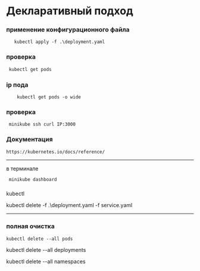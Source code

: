 # Декларативный подход

 ### применение конфигурационного файла 
 ```
    kubectl apply -f .\deployment.yaml
 ```

### проверка 
 ```bash
  kubectl get pods
 ```

 ### ip пода 
```
    kubectl get pods -o wide
```

### проверка
```
 minikube ssh curl IP:3000
```

### Документация 
```
https://kubernetes.io/docs/reference/
```
---

в терминале 
```
 minikube dashboard
```

### 
kubectl 

kubectl delete -f .\deployment.yaml -f service.yaml 

-------------------

### полная очистка
```
kubectl delete --all pods
```

kubectl delete --all deployments

kubectl delete --all namespaces